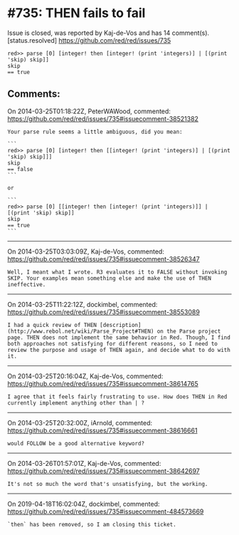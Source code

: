 
#735: THEN fails to fail
================================================================================
Issue is closed, was reported by Kaj-de-Vos and has 14 comment(s).
[status.resolved]
<https://github.com/red/red/issues/735>

```
red>> parse [0] [integer! then [integer! (print 'integers)] | [(print 'skip) skip]]
skip
== true
```



Comments:
--------------------------------------------------------------------------------

On 2014-03-25T01:18:22Z, PeterWAWood, commented:
<https://github.com/red/red/issues/735#issuecomment-38521382>

    Your parse rule seems a little ambiguous, did you mean:
    
    ```
    red>> parse [0] [integer! then [[integer! (print 'integers)] | [(print 'skip) skip]]]
    skip
    == false
    ```
    
    or
    
    ```
    red>> parse [0] [[integer! then [integer! (print 'integers)]] | [(print 'skip) skip]]
    skip
    == true
    ```

--------------------------------------------------------------------------------

On 2014-03-25T03:03:09Z, Kaj-de-Vos, commented:
<https://github.com/red/red/issues/735#issuecomment-38526347>

    Well, I meant what I wrote. R3 evaluates it to FALSE without invoking SKIP. Your examples mean something else and make the use of THEN ineffective.

--------------------------------------------------------------------------------

On 2014-03-25T11:22:12Z, dockimbel, commented:
<https://github.com/red/red/issues/735#issuecomment-38553089>

    I had a quick review of THEN [description](http://www.rebol.net/wiki/Parse_Project#THEN) on the Parse project page. THEN does not implement the same behavior in Red. Though, I find both approaches not satisfying for different reasons, so I need to review the purpose and usage of THEN again, and decide what to do with it.

--------------------------------------------------------------------------------

On 2014-03-25T20:16:04Z, Kaj-de-Vos, commented:
<https://github.com/red/red/issues/735#issuecomment-38614765>

    I agree that it feels fairly frustrating to use. How does THEN in Red currently implement anything other than | ?

--------------------------------------------------------------------------------

On 2014-03-25T20:32:00Z, iArnold, commented:
<https://github.com/red/red/issues/735#issuecomment-38616661>

    would FOLLOW be a good alternative keyword?

--------------------------------------------------------------------------------

On 2014-03-26T01:57:01Z, Kaj-de-Vos, commented:
<https://github.com/red/red/issues/735#issuecomment-38642697>

    It's not so much the word that's unsatisfying, but the working.

--------------------------------------------------------------------------------

On 2019-04-18T16:02:04Z, dockimbel, commented:
<https://github.com/red/red/issues/735#issuecomment-484573669>

    `then` has been removed, so I am closing this ticket.

